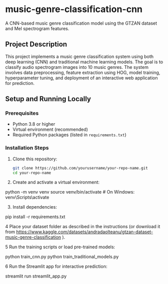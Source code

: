 # music-genre-classification-cnn
A CNN-based music genre classification model using the GTZAN dataset and Mel spectrogram features.
## Project Description

This project implements a music genre classification system using both deep learning (CNN) and traditional machine learning models. The goal is to classify audio spectrogram images into 10 music genres. The system involves data preprocessing, feature extraction using HOG, model training, hyperparameter tuning, and deployment of an interactive web application for prediction.
## Setup and Running Locally

### Prerequisites

- Python 3.8 or higher
- Virtual environment (recommended)
- Required Python packages (listed in `requirements.txt`)
### Installation Steps

1. Clone this repository:
   ```bash
   git clone https://github.com/yourusername/your-repo-name.git
   cd your-repo-name

2. Create and activate a virtual environment:

python -m venv venv
source venv/bin/activate   # On Windows: venv\Scripts\activate


3. Install dependencies:

pip install -r requirements.txt

4 Place your dataset folder as described in the instructions (or download it from https://www.kaggle.com/datasets/andradaolteanu/gtzan-dataset-music-genre-classification  ).

5 Run the training scripts or load pre-trained models:

python train_cnn.py
python train_traditional_models.py
 
6 Run the Streamlit app for interactive prediction:

streamlit run streamlit_app.py


